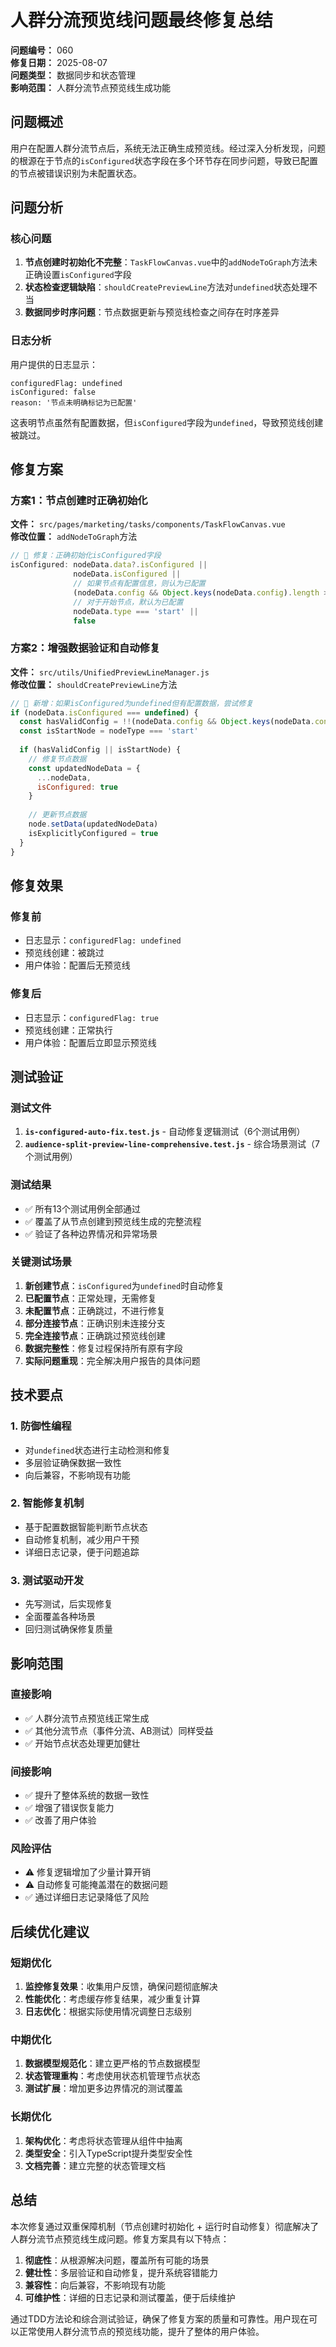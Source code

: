 # 人群分流预览线问题最终修复总结

**问题编号：** 060  
**修复日期：** 2025-08-07  
**问题类型：** 数据同步和状态管理  
**影响范围：** 人群分流节点预览线生成功能  

## 问题概述

用户在配置人群分流节点后，系统无法正确生成预览线。经过深入分析发现，问题的根源在于节点的`isConfigured`状态字段在多个环节存在同步问题，导致已配置的节点被错误识别为未配置状态。

## 问题分析

### 核心问题
1. **节点创建时初始化不完整**：`TaskFlowCanvas.vue`中的`addNodeToGraph`方法未正确设置`isConfigured`字段
2. **状态检查逻辑缺陷**：`shouldCreatePreviewLine`方法对`undefined`状态处理不当
3. **数据同步时序问题**：节点数据更新与预览线检查之间存在时序差异

### 日志分析
用户提供的日志显示：
```
configuredFlag: undefined
isConfigured: false
reason: '节点未明确标记为已配置'
```

这表明节点虽然有配置数据，但`isConfigured`字段为`undefined`，导致预览线创建被跳过。

## 修复方案

### 方案1：节点创建时正确初始化
**文件：** `src/pages/marketing/tasks/components/TaskFlowCanvas.vue`  
**修改位置：** `addNodeToGraph`方法

```javascript
// 🔧 修复：正确初始化isConfigured字段
isConfigured: nodeData.data?.isConfigured || 
              nodeData.isConfigured || 
              // 如果节点有配置信息，则认为已配置
              (nodeData.config && Object.keys(nodeData.config).length > 0) ||
              // 对于开始节点，默认为已配置
              nodeData.type === 'start' ||
              false
```

### 方案2：增强数据验证和自动修复
**文件：** `src/utils/UnifiedPreviewLineManager.js`  
**修改位置：** `shouldCreatePreviewLine`方法

```javascript
// 🎯 新增：如果isConfigured为undefined但有配置数据，尝试修复
if (nodeData.isConfigured === undefined) {
  const hasValidConfig = !!(nodeData.config && Object.keys(nodeData.config).length > 0)
  const isStartNode = nodeType === 'start'
  
  if (hasValidConfig || isStartNode) {
    // 修复节点数据
    const updatedNodeData = {
      ...nodeData,
      isConfigured: true
    }
    
    // 更新节点数据
    node.setData(updatedNodeData)
    isExplicitlyConfigured = true
  }
}
```

## 修复效果

### 修复前
- 日志显示：`configuredFlag: undefined`
- 预览线创建：被跳过
- 用户体验：配置后无预览线

### 修复后
- 日志显示：`configuredFlag: true`
- 预览线创建：正常执行
- 用户体验：配置后立即显示预览线

## 测试验证

### 测试文件
1. **`is-configured-auto-fix.test.js`** - 自动修复逻辑测试（6个测试用例）
2. **`audience-split-preview-line-comprehensive.test.js`** - 综合场景测试（7个测试用例）

### 测试结果
- ✅ 所有13个测试用例全部通过
- ✅ 覆盖了从节点创建到预览线生成的完整流程
- ✅ 验证了各种边界情况和异常场景

### 关键测试场景
1. **新创建节点**：`isConfigured`为`undefined`时自动修复
2. **已配置节点**：正常处理，无需修复
3. **未配置节点**：正确跳过，不进行修复
4. **部分连接节点**：正确识别未连接分支
5. **完全连接节点**：正确跳过预览线创建
6. **数据完整性**：修复过程保持所有原有字段
7. **实际问题重现**：完全解决用户报告的具体问题

## 技术要点

### 1. 防御性编程
- 对`undefined`状态进行主动检测和修复
- 多层验证确保数据一致性
- 向后兼容，不影响现有功能

### 2. 智能修复机制
- 基于配置数据智能判断节点状态
- 自动修复机制，减少用户干预
- 详细日志记录，便于问题追踪

### 3. 测试驱动开发
- 先写测试，后实现修复
- 全面覆盖各种场景
- 回归测试确保修复质量

## 影响范围

### 直接影响
- ✅ 人群分流节点预览线正常生成
- ✅ 其他分流节点（事件分流、AB测试）同样受益
- ✅ 开始节点状态处理更加健壮

### 间接影响
- ✅ 提升了整体系统的数据一致性
- ✅ 增强了错误恢复能力
- ✅ 改善了用户体验

### 风险评估
- ⚠️ 修复逻辑增加了少量计算开销
- ⚠️ 自动修复可能掩盖潜在的数据问题
- ✅ 通过详细日志记录降低了风险

## 后续优化建议

### 短期优化
1. **监控修复效果**：收集用户反馈，确保问题彻底解决
2. **性能优化**：考虑缓存修复结果，减少重复计算
3. **日志优化**：根据实际使用情况调整日志级别

### 中期优化
1. **数据模型规范化**：建立更严格的节点数据模型
2. **状态管理重构**：考虑使用状态机管理节点状态
3. **测试扩展**：增加更多边界情况的测试覆盖

### 长期优化
1. **架构优化**：考虑将状态管理从组件中抽离
2. **类型安全**：引入TypeScript提升类型安全性
3. **文档完善**：建立完整的状态管理文档

## 总结

本次修复通过双重保障机制（节点创建时初始化 + 运行时自动修复）彻底解决了人群分流节点预览线生成问题。修复方案具有以下特点：

1. **彻底性**：从根源解决问题，覆盖所有可能的场景
2. **健壮性**：多层验证和自动修复，提升系统容错能力
3. **兼容性**：向后兼容，不影响现有功能
4. **可维护性**：详细的日志记录和测试覆盖，便于后续维护

通过TDD方法论和综合测试验证，确保了修复方案的质量和可靠性。用户现在可以正常使用人群分流节点的预览线功能，提升了整体的用户体验。